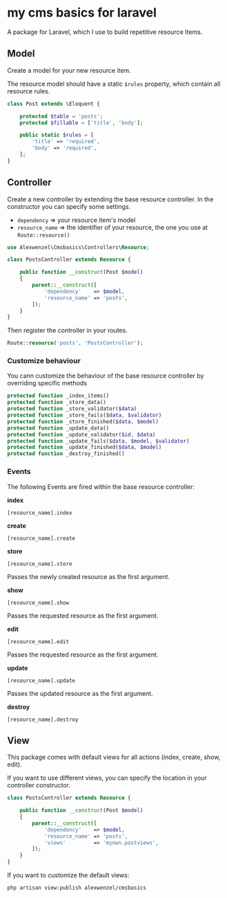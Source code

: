 # my cms basics for laravel

A package for Laravel, which I use to build repetitive resource Items.

## Model

Create a model for your new resource item.

The resource model should have a static ``$rules`` property, which contain all resource rules.

````php
class Post extends \Eloquent {

    protected $table = 'posts';
    protected $fillable = ['title', 'body'];

    public static $rules = [
        'title' => 'required',
        'body' => 'required',
    ];
}
````

## Controller

Create a new controller by extending the base resource controller. In the constructor you can specify some settings.

* ``dependency`` => your resource item's model
* ``resource_name`` => the identifier of your resource, the one you use at ``Route::resource()``

````php
use Alexwenzel\Cmsbasics\Controllers\Resource;

class PostsController extends Resource {

    public function __construct(Post $model)
    {
        parent::__construct([
            'dependency'    => $model,
            'resource_name' => 'posts',
        ]);
    }
}
````

Then register the controller in your routes.

````php
Route::resource('posts', 'PostsController');
````

### Customize behaviour

You cann customize the behaviour of the base resource controller by overriding specific methods

````php
protected function _index_items()
protected function _store_data()
protected function _store_validator($data)
protected function _store_fails($data, $validator)
protected function _store_finished($data, $model)
protected function _update_data()
protected function _update_validator($id, $data)
protected function _update_fails($data, $model, $validator)
protected function _update_finished($data, $model)
protected function _destroy_finished()
````

### Events

The following Events are fired within the base resource controller:

**index**

````
[resource_name].index
````

**create**

````
[resource_name].create
````

**store**

````
[resource_name].store
````

Passes the newly created resource as the first argument.

**show**

````
[resource_name].show
````

Passes the requested resource as the first argument.

**edit**

````
[resource_name].edit
````

Passes the requested resource as the first argument.

**update**

````
[resource_name].update
````

Passes the updated resource as the first argument.

**destroy**

````
[resource_name].destroy
````

## View

This package comes with default views for all actions (index, create, show, edit).

If you want to use different views, you can specify the location in your controller constructor.

````php
class PostsController extends Resource {

    public function __construct(Post $model)
    {
        parent::__construct([
            'dependency'    => $model,
            'resource_name' => 'posts',
            'views'         => 'myown.postviews',
        ]);
    }
}
````

If you want to customize the default views:

````
php artisan view:publish alexwenzel/cmsbasics
````